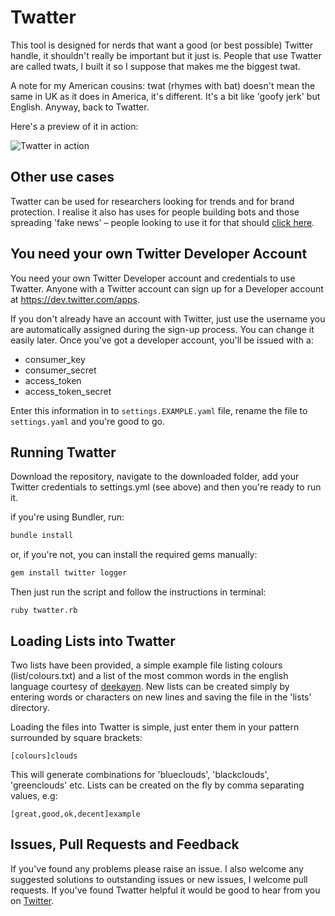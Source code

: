 # Twatter
This tool is designed for nerds that want a good (or best possible) Twitter handle, it shouldn't really be important but it just is. People that use Twatter are called twats, I built it so I suppose that makes me the biggest twat.

A note for my American cousins: twat (rhymes with bat) doesn't mean the same in UK as it does in America, it's different. It's a bit like 'goofy jerk' but English. Anyway, back to Twatter.

Here's a preview of it in action:

![Twatter in action](https://cdn-images-1.medium.com/max/1600/1*Qzkouxnj6_fqkh2HbKR0zw.gif)

## Other use cases
Twatter can be used for researchers looking for trends and for brand protection. I realise it also has uses for people building bots and those spreading 'fake news' – people looking to use it for that should [click here](https://www.youtube.com/watch?v=VQfrLViDnWo).

## You need your own Twitter Developer Account
You need your own Twitter Developer account and credentials to use Twatter. Anyone with a Twitter account can sign up for a Developer account at https://dev.twitter.com/apps. 

If you don't already have an account with Twitter, just use the username you are automatically assigned during the sign-up process. You can change it easily later. Once you've got a developer account, you'll be issued with a:
- consumer_key
- consumer_secret
- access_token
- access_token_secret

Enter this information in to `settings.EXAMPLE.yaml` file, rename the file to `settings.yaml` and you're good to go. 

## Running Twatter
Download the repository, navigate to the downloaded folder, add your Twitter credentials to settings.yml (see above) and then you're ready to run it. 

if you're using Bundler, run:
```ruby
bundle install
```
or, if you're not, you can install the required gems manually:
```ruby
gem install twitter logger

```

Then just run the script and follow the instructions in terminal:
```
ruby twatter.rb
````

## Loading Lists into Twatter
Two lists have been provided, a simple example file listing colours (list/colours.txt) and a list of the most common words in the english language courtesy of [deekayen](https://gist.github.com/deekayen/4148741). New lists can be created simply by entering words or characters on new lines and saving the file in the 'lists' directory.

Loading the files into Twatter is simple, just enter them in your pattern surrounded by square brackets:
```
[colours]clouds
```

This will generate combinations for 'blueclouds', 'blackclouds', 'greenclouds' etc. Lists can be created on the fly by comma separating values, e.g:

```
[great,good,ok,decent]example
```

## Issues, Pull Requests and Feedback
If you've found any problems please raise an issue. I also welcome any suggested solutions to outstanding issues or new issues, I welcome pull requests. If you've found Twatter helpful it would be good to hear from you on [Twitter](https://www.twitter.com/elliottinvent).
